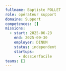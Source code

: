 ```yaml
---
fullname: Baptiste POLLET
role: opérateur support
domaine: Support
competences: []
missions:
  - start: 2025-06-23
    end: 2025-09-30
    employer: DINUM
    status: independent
    startups:
      - dossierfacile
teams: []
---
```


